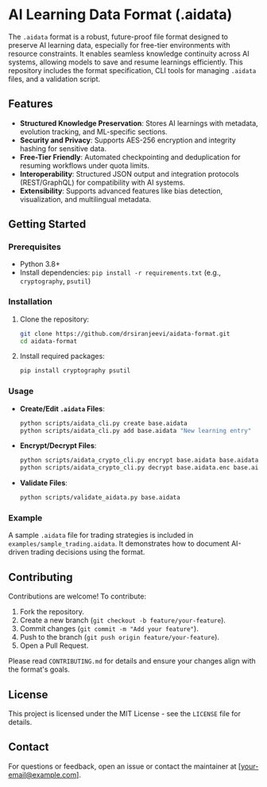 # AI Learning Data Format (.aidata)

The `.aidata` format is a robust, future-proof file format designed to preserve AI learning data, especially for free-tier environments with resource constraints. It enables seamless knowledge continuity across AI systems, allowing models to save and resume learnings efficiently. This repository includes the format specification, CLI tools for managing `.aidata` files, and a validation script.

## Features
- **Structured Knowledge Preservation**: Stores AI learnings with metadata, evolution tracking, and ML-specific sections.
- **Security and Privacy**: Supports AES-256 encryption and integrity hashing for sensitive data.
- **Free-Tier Friendly**: Automated checkpointing and deduplication for resuming workflows under quota limits.
- **Interoperability**: Structured JSON output and integration protocols (REST/GraphQL) for compatibility with AI systems.
- **Extensibility**: Supports advanced features like bias detection, visualization, and multilingual metadata.

## Getting Started

### Prerequisites
- Python 3.8+
- Install dependencies: `pip install -r requirements.txt` (e.g., `cryptography`, `psutil`)

### Installation
1. Clone the repository:
   ```bash
   git clone https://github.com/drsiranjeevi/aidata-format.git
   cd aidata-format
   ```
2. Install required packages:
   ```bash
   pip install cryptography psutil
   ```

### Usage
- **Create/Edit `.aidata` Files**:
  ```bash
  python scripts/aidata_cli.py create base.aidata
  python scripts/aidata_cli.py add base.aidata "New learning entry"
  ```
- **Encrypt/Decrypt Files**:
  ```bash
  python scripts/aidata_crypto_cli.py encrypt base.aidata base.aidata.enc --password
  python scripts/aidata_crypto_cli.py decrypt base.aidata.enc base.aidata.dec --password
  ```
- **Validate Files**:
  ```bash
  python scripts/validate_aidata.py base.aidata
  ```

### Example
A sample `.aidata` file for trading strategies is included in `examples/sample_trading.aidata`. It demonstrates how to document AI-driven trading decisions using the format.

## Contributing
Contributions are welcome! To contribute:
1. Fork the repository.
2. Create a new branch (`git checkout -b feature/your-feature`).
3. Commit changes (`git commit -m "Add your feature"`).
4. Push to the branch (`git push origin feature/your-feature`).
5. Open a Pull Request.

Please read `CONTRIBUTING.md` for details and ensure your changes align with the format's goals.

## License
This project is licensed under the MIT License - see the `LICENSE` file for details.

## Contact
For questions or feedback, open an issue or contact the maintainer at [your-email@example.com].